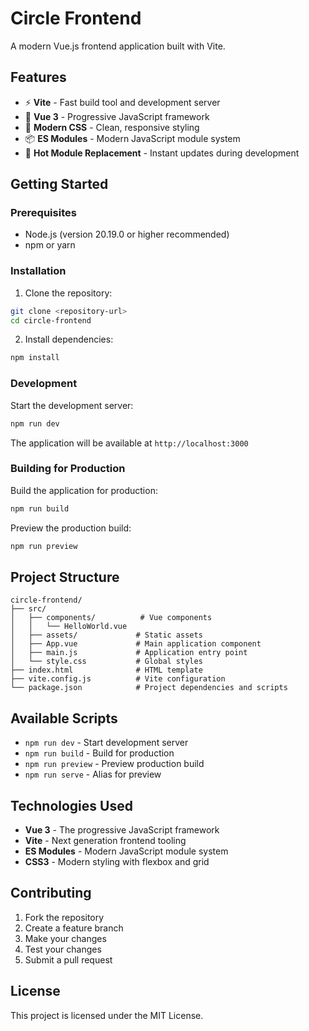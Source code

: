 # Circle Frontend

A modern Vue.js frontend application built with Vite.

## Features

- ⚡️ **Vite** - Fast build tool and development server
- 🎯 **Vue 3** - Progressive JavaScript framework
- 🎨 **Modern CSS** - Clean, responsive styling
- 📦 **ES Modules** - Modern JavaScript module system
- 🔧 **Hot Module Replacement** - Instant updates during development

## Getting Started

### Prerequisites

- Node.js (version 20.19.0 or higher recommended)
- npm or yarn

### Installation

1. Clone the repository:
```bash
git clone <repository-url>
cd circle-frontend
```

2. Install dependencies:
```bash
npm install
```

### Development

Start the development server:
```bash
npm run dev
```

The application will be available at `http://localhost:3000`

### Building for Production

Build the application for production:
```bash
npm run build
```

Preview the production build:
```bash
npm run preview
```

## Project Structure

```
circle-frontend/
├── src/
│   ├── components/          # Vue components
│   │   └── HelloWorld.vue
│   ├── assets/             # Static assets
│   ├── App.vue             # Main application component
│   ├── main.js             # Application entry point
│   └── style.css           # Global styles
├── index.html              # HTML template
├── vite.config.js          # Vite configuration
└── package.json            # Project dependencies and scripts
```

## Available Scripts

- `npm run dev` - Start development server
- `npm run build` - Build for production
- `npm run preview` - Preview production build
- `npm run serve` - Alias for preview

## Technologies Used

- **Vue 3** - The progressive JavaScript framework
- **Vite** - Next generation frontend tooling
- **ES Modules** - Modern JavaScript module system
- **CSS3** - Modern styling with flexbox and grid

## Contributing

1. Fork the repository
2. Create a feature branch
3. Make your changes
4. Test your changes
5. Submit a pull request

## License

This project is licensed under the MIT License.
